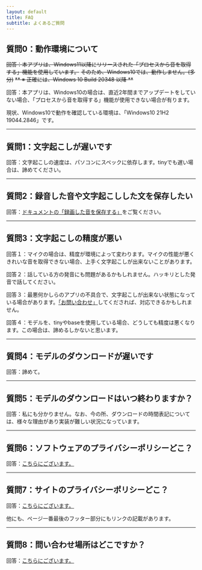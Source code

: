 ```yaml
--- 
layout: default
title: FAQ
subtitle: よくあるご質問
---
```


## 質問0：動作環境について

~~回答：本アプリは、Windows11以降にリリースされた「プロセスから音を取得する」機能を使用しています。~~
~~そのため、Windows10では、動作しません。(多分)~~
~~** ※ 正確には、Windows 10 Build 20348 以降 **~~

回答：本アプリは、Windows10の場合は、直近2年間までアップデートをしていない場合、「プロセスから音を取得する」機能が使用できない場合が有ります。

現状、Windows10で動作を確認している環境は、「Windows10 21H2 19044.2846」です。

---

## 質問1：文字起こしが遅いです

回答：文字起こしの速度は、パソコンにスペックに依存します。tinyでも遅い場合は、諦めてください。

---

## 質問2：録音した音や文字起こしした文を保存したい

回答：[ドキュメントの「録画した音を保存する」](/docs/#%E9%8C%B2%E7%94%BB%E3%81%97%E3%81%9F%E9%9F%B3%E3%82%92%E4%BF%9D%E5%AD%98%E3%81%99%E3%82%8B)をご覧ください。

---

## 質問3：文字起こしの精度が悪い

回答１：マイクの場合は、精度が環境によって変わります。マイクの性能が悪くきれいな音を取得できない場合、上手く文字起こしが出来ないことがあります。

回答２：話している方の発音にも問題があるかもしれません。ハッキリとした発音で話してください。

回答３：最悪何かしらのアプリの不具合で、文字起こしが出来ない状態になっている場合があります。[「お問い合わせ」](/Contact/)してくだされば、対応できるかもしれません。

回答４：モデルを、tinyやbaseを使用している場合、どうしても精度は悪くなります。この場合は、諦めるしかないと思います。

---

## 質問4：モデルのダウンロードが遅いです

回答：諦めて。

---

## 質問5：モデルのダウンロードはいつ終わりますか？

回答：私にも分かりません。なお、今の所、ダウンロードの時間表記については、様々な理由があり実装が難しい状況になっています。

---

## 質問6：ソフトウェアのプライバシーポリシーどこ？

回答：[こちらにございます。](/lincense/privacy)

---

## 質問7：サイトのプライバシーポリシーどこ？

回答：[こちらにございます。](/lincense/site_privacy)

他にも、ページ一番最後のフッター部分にもリンクの記載があります。

---

## 質問8：問い合わせ場所はどこですか？

回答：[こちらにございます。](/Contact/)
